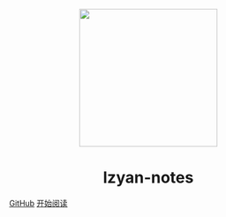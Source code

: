 <p align="center">
<img src="https://resource.lzyan.fun/PigGo/undraw_code_thinking_re_gka2.svg" width="250" height="250"/>
</p>
<h1 align="center">lzyan-notes</h1>

[GitHub](https://github.com/YCheer/lzyan-notes)
[开始阅读](README.md)




